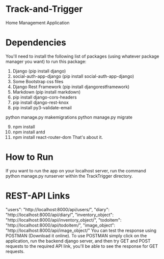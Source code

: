 # Track-and-Trigger
 Home Management Application
 # Dependencies
 You'll need to install the following list of packages (using whatever package manager you want) to run this package:
 1. Django (pip install django)
 2. social-auth-app-django (pip install social-auth-app-django)
 3. Some Bootstrap css files
 4. Django Rest Framework (pip install djangorestframework)
 5. Markdown (pip install markdown)
 6. pip install django-cors-headers 
 7. pip install django-rest-knox
 8. pip install py3-validate-email

 python manage.py makemigrations
 python manage.py migrate

 9.  npm install
 10. npm install antd
 11. npm install react-router-dom
 That's about it.
 # How to Run
 If you want to run the app on your localhost server, run the command python manage.py runserver within the TrackTrigger directory.  
 # REST-API Links
  "users": "http://localhost:8000/api/users/",
   "diary": "http://localhost:8000/api/diary/",
   "inventory_object": "http://localhost:8000/api/inventory_object/",
   "todoitem": "http://localhost:8000/api/todoitem/",
   "image_object": "http://localhost:8000/api/image_object/"
   You can test the response using POSTMAN (Download it online). To use POSTMAN simply click on the application, run the backend django server, and then try GET and POST requests to the required API link, you'll be able to see the response for GET requests.
